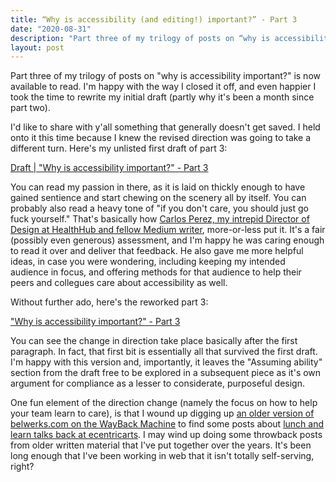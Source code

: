 ```yaml
---
title: “Why is accessibility (and editing!) important?” - Part 3
date: "2020-08-31"
description: "Part three of my trilogy of posts on “why is accessibility important?” is now available to read. I'm happy with the way I closed it off, and even happier I took the time to rewrite my initial draft (partly why it's been a month since part two)."
layout: post
---
```


Part three of my trilogy of posts on "why is accessibility important?" is now available to read. I'm happy with the way I closed it off, and even happier I took the time to rewrite my initial draft (partly why it's been a month since part two). 

I'd like to share with y'all something that generally doesn't get saved. I held onto it this time because I knew the revised direction was going to take a different turn. Here's my unlisted first draft of part 3: 

[Draft | "Why is accessibility important?" - Part 3](https://medium.com/@belwerks/draft-why-is-accessibility-important-part-3-9a0549c02b53)

You can read my passion in there, as it is laid on thickly enough to have gained sentience and start chewing on the scenery all by itself. You can probably also read a heavy tone of "if you don't care, you should just go fuck yourself." That's basically how [Carlos Perez, my intrepid Director of Design at HealthHub and fellow Medium writer](https://medium.com/@carlosperez), more-or-less put it. It's a fair (possibly even generous) assessment, and I'm happy he was caring enough to read it over and deliver that feedback. He also gave me more helpful ideas, in case you were wondering, including keeping my intended audience in focus, and offering methods for that audience to help their peers and collegues care about accessibility as well. 

Without further ado, here's the reworked part 3:

["Why is accessibility important?" - Part 3](https://medium.com/healthhub-design/why-is-accessibility-important-part-3-8ad5b42d1bee)

You can see the change in direction take place basically after the first paragraph. In fact, that first bit is essentially all that survived the first draft. I'm happy with this version and, importantly, it leaves the "Assuming ability" section from the draft free to be explored in a subsequent piece as it's own argument for compliance as a lesser to considerate, purposeful design. 

One fun element of the direction change (namely the focus on how to help your team learn to care), is that I wound up digging up [an older version of belwerks.com on the WayBack Machine](https://web.archive.org/web/20170423224310/http://belwerks.com/) to find some posts about [lunch and learn talks back at ecentricarts](https://twitter.com/ecentricarts/status/727530838556954624). I may wind up doing some throwback posts from older written material that I've put together over the years. It's been long enough that I've been working in web that it isn't totally self-serving, right?